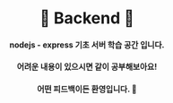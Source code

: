 # <div align=center> 🌟 Backend 🌟 </div>
####  <div align=center> nodejs - express 기초 서버 학습 공간 입니다.</div>
#### <div align=center> 어려운 내용이 있으시면 같이 공부해보아요! </div> 
#### <div align=center> 어떤 피드백이든 환영입니다. 🌾 </div> 